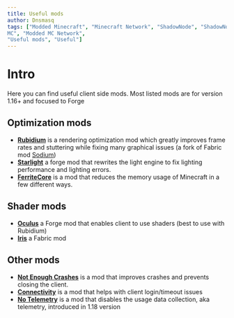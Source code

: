 ```yaml
---
title: Useful mods
author: Dnsmasq
tags: ["Modded Minecraft", "Minecraft Network", "ShadowNode", "ShadowNode Modded", "Modded
MC", "Modded MC Network",
"Useful mods", "Useful"]
---
```

# Intro 
Here you can find useful client side mods.
Most listed mods are for version 1.16+ and focused to Forge

## Optimization mods

 - **[Rubidium](https://www.curseforge.com/minecraft/mc-mods/rubidium)** is a rendering optimization mod which greatly improves frame rates and stuttering while fixing many graphical issues (a fork of Fabric mod [Sodium](https://modrinth.com/mod/sodium))
 -  **[Starlight](https://modrinth.com/mod/starlight-forge)** a forge mod that rewrites the light engine to fix lighting performance and lighting errors.
 -  **[FerriteCore](https://www.curseforge.com/minecraft/mc-mods/ferritecore)** is a mod that reduces the memory usage of Minecraft in a few different ways.
 
  
## Shader mods
 - **[Oculus](https://www.curseforge.com/minecraft/mc-mods/oculus)** a Forge mod that enables client to use shaders (best to use with Rubidium)
 - [**Iris**](https://modrinth.com/mod/iris)  a Fabric mod 

## Other mods

 -  **[Not Enough Crashes](https://www.curseforge.com/minecraft/mc-mods/not-enough-crashes-forge)** is a mod that improves crashes and prevents closing the client.
 - **[Connectivity](https://www.curseforge.com/minecraft/mc-mods/connectivity)** is a mod that helps with client login/timeout issues
 - **[No Telemetry](https://www.curseforge.com/minecraft/mc-mods/no-telemetry)** is a mod that disables the usage data collection, aka telemetry, introduced in 1.18 version
